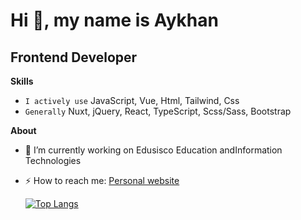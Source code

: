# Hi 👋, my name is Aykhan

## Frontend Developer

**Skills**

- `I actively use` JavaScript, Vue, Html, Tailwind, Css
- `Generally` Nuxt, jQuery, React, TypeScript, Scss/Sass, Bootstrap



**About**
+ 🔭 I’m currently working on Edusisco Education andInformation Technologies
+ ⚡ How to reach me: [Personal website](https://ayxansadiqov.github.io/aykhan-sadigov/)




  [![Top Langs](https://github-readme-stats.vercel.app/api/top-langs/?username=anuraghazra&layout=donut)](https://github.com/anuraghazra/github-readme-stats)

  

